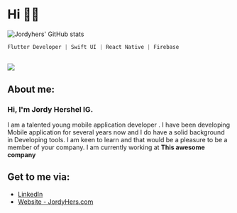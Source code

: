 # Hi 👋🏾

![Jordyhers' GitHub stats](https://github-readme-stats.vercel.app/api?username=jordyhers&show_icons=true&theme=buefy)

```dart
Flutter Developer | Swift UI | React Native | Firebase 
```
## ![](https://komarev.com/ghpvc/?username=jordyhers&color=green)


## About me: 

### Hi, I'm Jordy Hershel IG. 
I am a talented young mobile application developer . I have been developing Mobile application for several years now and I do have a solid background in Developing tools. I am keen to learn and that would be a pleasure to be a member of your company. I am currently working at **This awesome company**


## Get to me via:

- [LinkedIn ](www.linkedin.com/in/jordy-hershel-ig)
- [Website - JordyHers.com](https://jordyhers.com/#/)





